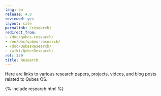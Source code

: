 ```yaml
---
lang: en
release: 4.0
reviewed: yes
layout: site
permalink: /research/
redirect_from:
- /doc/qubes-research/
- /en/doc/qubes-research/
- /doc/QubesResearch/
- /wiki/QubesResearch/
ref: 139
title: Research
---
```


Here are links to various research papers, projects, videos, and blog posts
related to Qubes OS.

{% include research.html %}
